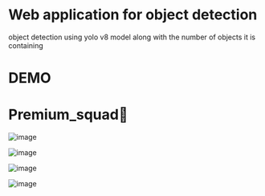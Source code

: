 # Web application for object detection
object detection using yolo v8 model along with the number of objects it is containing


# DEMO

   

   

   # Premium_squad💪
   
   ![image](https://github.com/priyanshu5943/Web-application-for-object-detection/blob/main/images/premium_squad.png)

   ![image](https://github.com/priyanshu5943/Web-application-for-object-detection/blob/main/images/Screenshot%20(11009).png)

   ![image](https://github.com/priyanshu5943/Web-application-for-object-detection/blob/main/images/Me.png)

   ![image](https://github.com/priyanshu5943/Web-application-for-object-detection/blob/main/images/me%20with%20horse.png)

   
   

   

 
